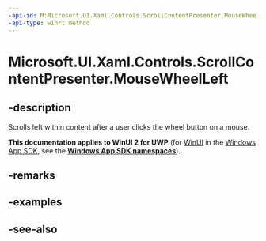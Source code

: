 ```yaml
---
-api-id: M:Microsoft.UI.Xaml.Controls.ScrollContentPresenter.MouseWheelLeft
-api-type: winrt method
---
```


<!-- Method syntax
public void MouseWheelLeft()
-->

# Microsoft.UI.Xaml.Controls.ScrollContentPresenter.MouseWheelLeft

## -description
Scrolls left within content after a user clicks the wheel button on a mouse.

**This documentation applies to WinUI 2 for UWP** (for [WinUI](/windows/apps/winui/winui3/) in the [Windows App SDK](/windows/apps/windows-app-sdk/), see the **[Windows App SDK namespaces](/windows/windows-app-sdk/api/winrt/)**).

## -remarks

## -examples

## -see-also
